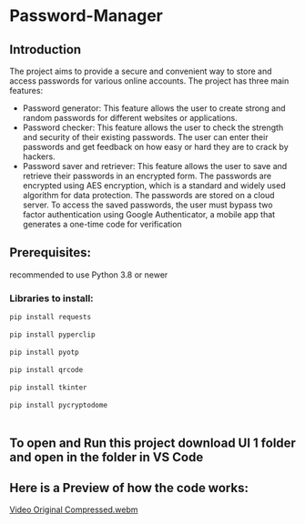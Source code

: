 # Password-Manager
## Introduction
The project aims to provide a secure and convenient way to store and access passwords for 
various online accounts. The project has three main features: 
- Password generator: This feature allows the user to create strong and random passwords for 
different websites or applications. 
- Password checker: This feature allows the user to check the strength and security of their 
existing passwords. The user can enter their passwords and get feedback on how easy or hard 
they are to crack by hackers. 
- Password saver and retriever: This feature allows the user to save and retrieve their passwords in 
an encrypted form. The passwords are encrypted using AES encryption, which is a standard and 
widely used algorithm for data protection. The passwords are stored on a cloud server. To 
access the saved passwords, the user must bypass two factor authentication using Google 
Authenticator, a mobile app that generates a one-time code for verification
## Prerequisites:
recommended to use Python 3.8 or newer
### Libraries to install:
```pip install requests``` <br>
<br>
```pip install pyperclip``` <br>
<br>
```pip install pyotp``` <br>
<br>
```pip install qrcode``` <br>
<br>
```pip install tkinter```  <br>
<br>
```pip install pycryptodome```  <br>
<br>
## To open and Run this project download UI 1 folder and open in the folder in VS Code

## Here is a Preview of how the code works:
[Video Original Compressed.webm](https://github.com/Bassel1000/Password-Manager/assets/94708469/9bd0bc08-7484-4638-8c9b-7b1c7dd6fd6e)
